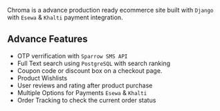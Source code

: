 Chroma is a advance production ready ecommerce site built with ``Django`` with ``Esewa`` &amp; ``Khalti`` payment integration.


## Advance Features
* OTP verrification with ``Sparrow SMS API``
* Full Text search using ``PostgreSQL`` with search ranking
* Coupon code or discount box on a checkout page.
* Product Wishlists
* User reviews and rating after product purchase
* Multiple Options for Payments ``Esewa`` &amp; ``Khalti``
* Order Tracking to check the current order status 
